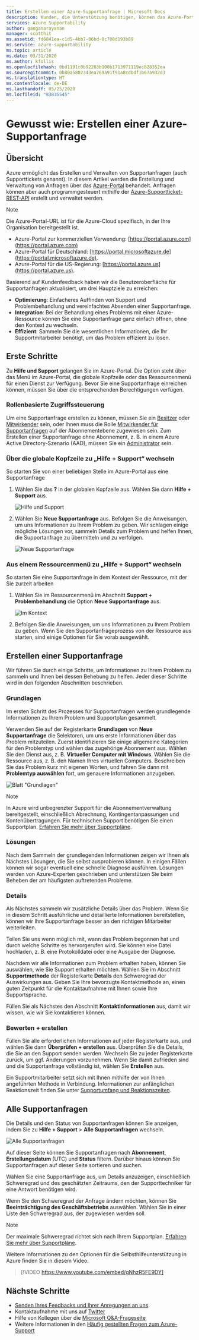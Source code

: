 ```yaml
---
title: Erstellen einer Azure-Supportanfrage | Microsoft Docs
description: Kunden, die Unterstützung benötigen, können das Azure-Portal verwenden, um Self-Service-Lösungen zu finden und Supportanfragen zu erstellen und zu verwalten.
services: Azure Supportability
author: ganganarayanan
manager: scotthit
ms.assetid: fd6841ea-c1d5-4bb7-86bd-0c708d193b89
ms.service: azure-supportability
ms.topic: article
ms.date: 03/31/2020
ms.author: kfollis
ms.openlocfilehash: 0bd1191c0b92203b100b1713971119ec828352ea
ms.sourcegitcommit: 0b80a5802343ea769a91f91a8cdbdf1b67a932d3
ms.translationtype: HT
ms.contentlocale: de-DE
ms.lasthandoff: 05/25/2020
ms.locfileid: "83835545"
---
```

# <a name="how-to-create-an-azure-support-request"></a>Gewusst wie: Erstellen einer Azure-Supportanfrage

## <a name="overview"></a>Übersicht

Azure ermöglicht das Erstellen und Verwalten von Supportanfragen (auch Supporttickets genannt). In diesem Artikel werden die Erstellung und Verwaltung von Anfragen über das [Azure-Portal](https://portal.azure.com) behandelt. Anfragen können aber auch programmgesteuert mithilfe der [Azure-Supportticket-REST-API](/rest/api/support) erstellt und verwaltet werden.

> [!NOTE]
> Die Azure-Portal-URL ist für die Azure-Cloud spezifisch, in der Ihre Organisation bereitgestellt ist.
>
>* Azure-Portal zur kommerziellen Verwendung: [https://portal.azure.com](https://portal.azure.com)
>* Azure-Portal für Deutschland: [https://portal.microsoftazure.de](https://portal.microsoftazure.de).
>* Azure-Portal für die US-Regierung: [https://portal.azure.us](https://portal.azure.us).
>
>

Basierend auf Kundenfeedback haben wir die Benutzeroberfläche für Supportanfragen aktualisiert, um drei Hauptziele zu erreichen:

* **Optimierung**: Einfacheres Auffinden von Support und Problembehandlung und vereinfachtes Absenden einer Supportanfrage.
* **Integration**: Bei der Behandlung eines Problems mit einer Azure-Ressource können Sie eine Supportanfrage ganz einfach öffnen, ohne den Kontext zu wechseln.
* **Effizient**: Sammeln Sie die wesentlichen Informationen, die Ihr Supportmitarbeiter benötigt, um das Problem effizient zu lösen.

## <a name="getting-started"></a>Erste Schritte

Zu **Hilfe und Support** gelangen Sie im Azure-Portal. Die Option steht über das Menü im Azure-Portal, die globale Kopfzeile oder das Ressourcenmenü für einen Dienst zur Verfügung. Bevor Sie eine Supportanfrage einreichen können, müssen Sie über die entsprechenden Berechtigungen verfügen.

### <a name="role-based-access-control"></a>Rollenbasierte Zugriffssteuerung

Um eine Supportanfrage erstellen zu können, müssen Sie ein [Besitzer](../../role-based-access-control/built-in-roles.md#owner) oder [Mitwirkender](../../role-based-access-control/built-in-roles.md#contributor) sein, oder Ihnen muss die Rolle [Mitwirkender für Supportanfragen](../../role-based-access-control/built-in-roles.md#support-request-contributor) auf der Abonnementebene zugewiesen sein. Zum Erstellen einer Supportanfrage ohne Abonnement, z. B. in einem Azure Active Directory-Szenario (AAD), müssen Sie ein [Administrator](../../active-directory/users-groups-roles/directory-assign-admin-roles.md) sein.

### <a name="go-to-help--support-from-the-global-header"></a>Über die globale Kopfzeile zu „Hilfe + Support“ wechseln

So starten Sie von einer beliebigen Stelle im Azure-Portal aus eine Supportanfrage

1. Wählen Sie das **?** in der globalen Kopfzeile aus. Wählen Sie dann **Hilfe + Support** aus.

   ![Hilfe und Support](./media/how-to-create-azure-support-request/helpandsupportnewlower.png)

2. Wählen Sie **Neue Supportanfrage** aus. Befolgen Sie die Anweisungen, um uns Informationen zu Ihrem Problem zu geben. Wir schlagen einige mögliche Lösungen vor, sammeln Details zum Problem und helfen Ihnen, die Supportanfrage zu übermitteln und zu verfolgen.

   ![Neue Supportanfrage](./media/how-to-create-azure-support-request/newsupportrequest2lower.png)

### <a name="go-to-help--support-from-a-resource-menu"></a>Aus einem Ressourcenmenü zu „Hilfe + Support“ wechseln

So starten Sie eine Supportanfrage in dem Kontext der Ressource, mit der Sie zurzeit arbeiten

1. Wählen Sie im Ressourcenmenü im Abschnitt **Support + Problembehandlung** die Option **Neue Supportanfrage** aus.

   ![Im Kontext](./media/how-to-create-azure-support-request/incontext2lower.png)

2. Befolgen Sie die Anweisungen, um uns Informationen zu Ihrem Problem zu geben. Wenn Sie den Supportanfrageprozess von der Ressource aus starten, sind einige Optionen für Sie vorab ausgewählt.

## <a name="create-a-support-request"></a>Erstellen einer Supportanfrage

Wir führen Sie durch einige Schritte, um Informationen zu Ihrem Problem zu sammeln und Ihnen bei dessen Behebung zu helfen. Jeder dieser Schritte wird in den folgenden Abschnitten beschrieben.

### <a name="basics"></a>Grundlagen

Im ersten Schritt des Prozesses für Supportanfragen werden grundlegende Informationen zu Ihrem Problem und Supportplan gesammelt.

Verwenden Sie auf der Registerkarte **Grundlagen** von **Neue Supportanfrage** die Selektoren, um uns erste Informationen über das Problem mitzuteilen. Zuerst identifizieren Sie einige allgemeine Kategorien für den Problemtyp und wählen das zugehörige Abonnement aus. Wählen Sie den Dienst aus, z. B. **Virtueller Computer mit Windows**. Wählen Sie die Ressource aus, z. B. den Namen Ihres virtuellen Computers. Beschreiben Sie das Problem kurz mit eigenen Worten, und fahren Sie dann mit **Problemtyp auswählen** fort, um genauere Informationen anzugeben.

![Blatt "Grundlagen"](./media/how-to-create-azure-support-request/basics2lower.png)

> [!NOTE]
> In Azure wird unbegrenzter Support für die Abonnementverwaltung bereitgestellt, einschließlich Abrechnung, Kontingentanpassungen und Kontenübertragungen. Für technischen Support benötigen Sie einen Supportplan. [Erfahren Sie mehr über Supportpläne](https://azure.microsoft.com/support/plans).
>
>

### <a name="solutions"></a>Lösungen

Nach dem Sammeln der grundlegenden Informationen zeigen wir Ihnen als Nächstes Lösungen, die Sie selbst ausprobieren können. In einigen Fällen können wir sogar eventuell eine schnelle Diagnose ausführen. Lösungen werden von Azure-Experten geschrieben und unterstützen Sie beim Beheben der am häufigsten auftretenden Probleme.

### <a name="details"></a>Details

Als Nächstes sammeln wir zusätzliche Details über das Problem. Wenn Sie in diesem Schritt ausführliche und detaillierte Informationen bereitstellen, können wir Ihre Supportanfrage besser an den richtigen Mitarbeiter weiterleiten.

Teilen Sie uns wenn möglich mit, wann das Problem begonnen hat und durch welche Schritte es hervorgerufen wird. Sie können eine Datei hochladen, z. B. eine Protokolldatei oder eine Ausgabe der Diagnose.

Nachdem wir alle Informationen zum Problem erhalten haben, können Sie auswählen, wie Sie Support erhalten möchten. Wählen Sie im Abschnitt **Supportmethode** der Registerkarte **Details** den Schweregrad der Auswirkungen aus. Geben Sie Ihre bevorzugte Kontaktmethode an, einen guten Zeitpunkt für die Kontaktaufnahme mit Ihnen sowie Ihre Supportsprache.

Füllen Sie als Nächstes den Abschnitt **Kontaktinformationen** aus, damit wir wissen, wie wir Sie kontaktieren können.

### <a name="review--create"></a>Bewerten + erstellen

Füllen Sie alle erforderlichen Informationen auf jeder Registerkarte aus, und wählen Sie dann **Überprüfen + erstellen** aus. Überprüfen Sie die Details, die Sie an den Support senden werden. Wechseln Sie zu jeder Registerkarte zurück, um ggf. Änderungen vorzunehmen. Wenn Sie damit zufrieden sind und die Supportanfrage vollständig ist, wählen Sie **Erstellen** aus.

Ein Supportmitarbeiter setzt sich mit Ihnen mithilfe der von Ihnen angeführten Methode in Verbindung. Informationen zur anfänglichen Reaktionszeit finden Sie unter [Supportumfang und Reaktionszeiten](https://azure.microsoft.com/support/plans/response/).

## <a name="all-support-requests"></a>Alle Supportanfragen

Die Details und den Status von Supportanfragen können Sie anzeigen, indem Sie zu **Hilfe + Support** >  **Alle Supportanfragen** wechseln.

![Alle Supportanfragen](./media/how-to-create-azure-support-request/allrequestslower.png)

Auf dieser Seite können Sie Supportanfragen nach **Abonnement**, **Erstellungsdatum** (UTC) und **Status** filtern. Darüber hinaus können Sie Supportanfragen auf dieser Seite sortieren und suchen.

Wählen Sie eine Supportanfrage aus, um Details anzuzeigen, einschließlich Schweregrad und des geschätzten Zeitraums, den der Supporttechniker für eine Antwort benötigen wird.

Wenn Sie den Schweregrad der Anfrage ändern möchten, können Sie **Beeinträchtigung des Geschäftsbetriebs** auswählen. Wählen Sie in einer Liste den Schweregrad aus, der zugewiesen werden soll.

> [!NOTE]
> Der maximale Schweregrad richtet sich nach Ihrem Supportplan. [Erfahren Sie mehr über Supportpläne](https://azure.microsoft.com/support/plans).
>
>
Weitere Informationen zu den Optionen für die Selbsthilfeunterstützung in Azure finden Sie in diesem Video:

> [!VIDEO https://www.youtube.com/embed/gNhzR5FE9DY]

## <a name="next-steps"></a>Nächste Schritte

* [Senden Ihres Feedbacks und Ihrer Anregungen an uns](https://feedback.azure.com/forums/266794-support-feedback)
* Kontaktaufnahme mit uns auf [Twitter](https://twitter.com/azuresupport)
* Hilfe von Kollegen über die [Microsoft Q&A-Frageseite](https://docs.microsoft.com/answers/products/azure)
* Weitere Informationen in den [Häufig gestellten Fragen zum Azure-Support](https://azure.microsoft.com/support/faq)
